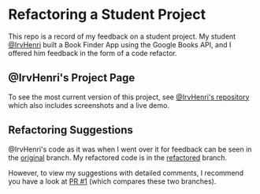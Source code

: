 # Refactoring a Student Project

This repo is a record of my feedback on a student project.
My student [@IrvHenri](https://github.com/IrvHenri) built a Book Finder App
using the Google Books API, and I
offered him feedback in the form of a code refactor.

## @IrvHenri's Project Page

To see the most current version of this project, see [@IrvHenri's repository](https://github.com/IrvHenri/Book-Finder-App)
which also includes screenshots and a live demo.

## Refactoring Suggestions

@IrvHenri's code as it was when I went over it for feedback can be seen in the
[original](https://github.com/hora/Book-Finder-App/tree/original) branch.
My refactored code is in the
[refactored](https://github.com/hora/Book-Finder-App/tree/refactored) branch.

However, to view my suggestions with detailed comments, I recommend you have a
look at [PR #1](https://github.com/hora/Book-Finder-App/pull/1) (which compares
these two branches).

